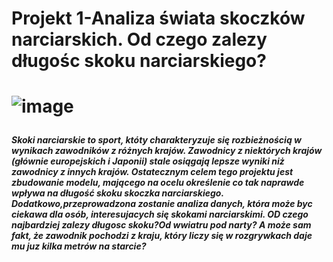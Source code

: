 <h1>Projekt 1-Analiza świata skoczków narciarskich. Od czego zalezy długośc skoku narciarskiego?<h1>
  
  
![image](https://user-images.githubusercontent.com/98030977/162329689-ac43758b-cac4-4cb7-b54c-eb63f478707a.png)


<h5>Skoki narciarskie to sport, któty charakteryzuje się rozbieżnością w wynikach zawodników z różnych krajów. Zawodnicy z niektórych krajów (głównie europejskich i Japonii) stale osiągają lepsze wyniki niż zawodnicy z innych krajów. Ostatecznym celem tego projektu jest zbudowanie modelu, mającego na ocelu określenie co tak naprawde wpływa na długość skoku skoczka narciarskiego. Dodatkowo,przeprowadzona zostanie analiza danych, która może byc ciekawa dla osób, interesujacych się skokami narciarskimi. OD czego najbardziej zalezy długosc skoku?Od wwiatru pod narty? A może sam fakt, że zawodnik pochodzi z kraju, który liczy się w rozgrywkach daje mu juz kilka metrów na starcie?
